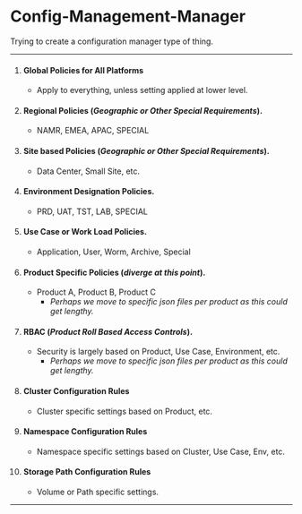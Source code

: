 # Config-Management-Manager

Trying to create a configuration manager type of thing. </br>

<hr>

1. #### Global Policies for All Platforms
   * Apply to everything, unless setting applied at lower level.
     </br>
2. #### Regional Policies (_Geographic or Other Special Requirements_).
   * NAMR, EMEA, APAC, SPECIAL
     </br>   
3. #### Site based Policies (_Geographic or Other Special Requirements_).
   * Data Center, Small Site, etc.
     </br>
4. #### Environment Designation Policies.
   * PRD, UAT, TST, LAB, SPECIAL
     </br>
5. #### Use Case or Work Load Policies.
   * Application, User, Worm, Archive, Special
     </br>
6. #### Product Specific Policies (_diverge at this point_).
   * Product A, Product B, Product C
     * _Perhaps we move to specific json files per product as this could get lengthy._
       </br>
7. #### RBAC (_Product Roll Based Access Controls_).
   * Security is largely based on Product, Use Case, Environment, etc.
     * _Perhaps we move to specific json files per product as this could get lengthy._
       </br>
8. #### Cluster Configuration Rules
   * Cluster specific settings based on Product, etc.
     </br>
9. #### Namespace Configuration Rules
   * Namespace specific settings based on Cluster, Use Case, Env, etc.
     </br>
10. #### Storage Path Configuration Rules
    * Volume or Path specific settings.
      </br>

<hr>

